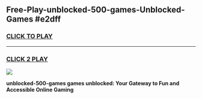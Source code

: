 
## Free-Play-unblocked-500-games-Unblocked-Games #e2dff
<h3>
<a href="https://news.freeplayer.one?title=unblocked-500-games&ref=8M">CLICK TO PLAY</a></h3>
<hr>

<h3>
<a href="https://news.freeplayer.one?title=unblocked-500-games&ref=8M">CLICK 2 PLAY</a>
  
</h3>

<a href="https://news.freeplayer.one?title=unblocked-500-games&ref=8M"><img src="https://clearcache.store/games.png"></a>


**unblocked-500-games games unblocked: Your Gateway to Fun and Accessible Online Gaming**
